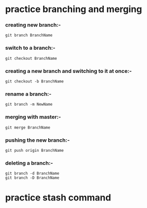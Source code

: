 # practice branching and merging
  ### creating new branch:-
    git branch BranchName
  ### switch to a branch:-
    git checkout BranchName
  ### creating a new branch and switching to it at once:-
    git checkout -b BranchName
  ### rename a branch:-
    git branch -m NewName
  ### merging with master:-
    git merge BranchName
  ### pushing the new branch:-
    git push origin BranchName
  ### deleting a branch:-
    git branch -d BranchName
    git branch -D BranchName


# practice stash command
 
